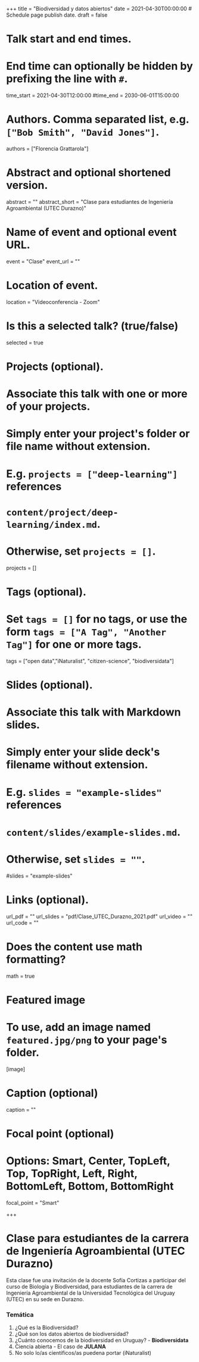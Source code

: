 +++
title = "Biodiversidad y datos abiertos"
date = 2021-04-30T00:00:00  # Schedule page publish date.
draft = false

# Talk start and end times.
#   End time can optionally be hidden by prefixing the line with `#`.
time_start = 2021-04-30T12:00:00
#time_end = 2030-06-01T15:00:00

# Authors. Comma separated list, e.g. `["Bob Smith", "David Jones"]`.
authors = ["Florencia Grattarola"]

# Abstract and optional shortened version.
abstract = ""
abstract_short = "Clase para estudiantes de Ingeniería Agroambiental (UTEC Durazno)"

# Name of event and optional event URL.
event = "Clase"
event_url = ""

# Location of event.
location = "Videoconferencia - Zoom"

# Is this a selected talk? (true/false)
selected = true

# Projects (optional).
#   Associate this talk with one or more of your projects.
#   Simply enter your project's folder or file name without extension.
#   E.g. `projects = ["deep-learning"]` references
#   `content/project/deep-learning/index.md`.
#   Otherwise, set `projects = []`.
projects = []

# Tags (optional).
#   Set `tags = []` for no tags, or use the form `tags = ["A Tag", "Another Tag"]` for one or more tags.
tags = ["open data","iNaturalist", "citizen-science", "biodiversidata"]

# Slides (optional).
#   Associate this talk with Markdown slides.
#   Simply enter your slide deck's filename without extension.
#   E.g. `slides = "example-slides"` references
#   `content/slides/example-slides.md`.
#   Otherwise, set `slides = ""`.
#slides = "example-slides"

# Links (optional).
url_pdf = ""
url_slides = "pdf/Clase_UTEC_Durazno_2021.pdf"
url_video = ""
url_code = ""

# Does the content use math formatting?
math = true

# Featured image
# To use, add an image named `featured.jpg/png` to your page's folder.
[image]
  # Caption (optional)
  caption = ""

  # Focal point (optional)
  # Options: Smart, Center, TopLeft, Top, TopRight, Left, Right, BottomLeft, Bottom, BottomRight
  focal_point = "Smart"

+++

# Clase para estudiantes de la carrera de Ingeniería Agroambiental (UTEC Durazno)

Esta clase fue una invitación de la docente Sofía Cortizas a participar del curso de Biología y Biodiversidad, para estudiantes de la carrera de Ingeniería Agroambiental de la Universidad Tecnológica del Uruguay (UTEC) en su sede en Durazno.

### Temática
1. ¿Qué es la Biodiversidad?
2. ¿Qué son los datos abiertos de biodiversidad?
3. ¿Cuánto conocemos de la biodiversidad en Uruguay? - **Biodiversidata**
4. Ciencia abierta - El caso de **JULANA**
5. No solo lo/as científicos/as puedena portar (iNaturalist)
